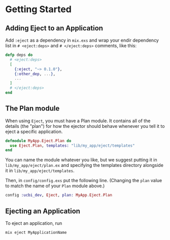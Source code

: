 # Getting Started

## Adding Eject to an Application

Add `:eject` as a dependency in `mix.exs` and wrap your endir dependency list in
`# <eject:deps>` and `# </eject:deps>` comments, like this:


```elixir
defp deps do
  # <eject:deps>
  [
    {:eject, "~> 0.1.0"},
    {:other_dep, ...},
    ...
  ]
  # </eject:deps>
end
```

## The Plan module

When using `Eject`, you must have a Plan module. It contains all of the details
(the "plan") for how the ejector should behave whenever you tell it to eject a
specific application.

```elixir
defmodule MyApp.Eject.Plan do
  use Eject.Plan, templates: "lib/my_app/eject/templates"
end
```

You can name the module whatever you like, but we suggest putting it in `lib/my_app/eject/plan.ex`
and specifying the templates directory alongside it in `lib/my_app/eject/templates`.

Then, in `config/config.exs` put the following line. (Changing the `plan` value
to match the name of your `Plan` module above.)

```elixir
config :ucbi_dev, Eject, plan: MyApp.Eject.Plan
```

## Ejecting an Application

To eject an application, run

```
mix eject MyApplicationName
```
